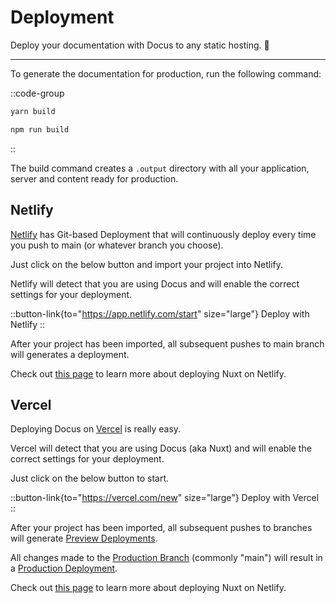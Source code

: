 # Deployment

Deploy your documentation with Docus to any static hosting. 🚀

---

To generate the documentation for production, run the following command:

::code-group

  ```bash [Yarn]
  yarn build
  ```

  ```bash [NPM]
  npm run build
  ```

::

The build command creates a `.output` directory with all your application, server and content ready for production.

## Netlify

[Netlify](https://www.netlify.com) has Git-based Deployment that will continuously deploy every time you push to main (or whatever branch you choose).

Just click on the below button and import your project into Netlify.

Netlify will detect that you are using Docus and will enable the correct settings for your deployment.

::button-link{to="https://app.netlify.com/start" size="large"}
Deploy with Netlify
::

After your project has been imported, all subsequent pushes to main branch will generates a deployment.

Check out [this page](https://v3.nuxtjs.org/guide/deploy/providers/netlify#netlify) to learn more about deploying Nuxt on Netlify.

## Vercel

Deploying Docus on [Vercel](https://vercel.com) is really easy.

Vercel will detect that you are using Docus (aka Nuxt) and will enable the correct settings for your deployment.

Just click on the below button to start.

::button-link{to="https://vercel.com/new" size="large"}
Deploy with Vercel
::

After your project has been imported, all subsequent pushes to branches will generate [Preview Deployments](https://vercel.com/docs/platform/deployments#preview).

All changes made to the [Production Branch](https://vercel.com/docs/git#production-branch) (commonly "main") will result in a [Production Deployment](https://vercel.com/docs/platform/deployments#production).

Check out [this page](https://v3.nuxtjs.org/guide/deploy/providers/vercel#vercel) to learn more about deploying Nuxt on Netlify.
